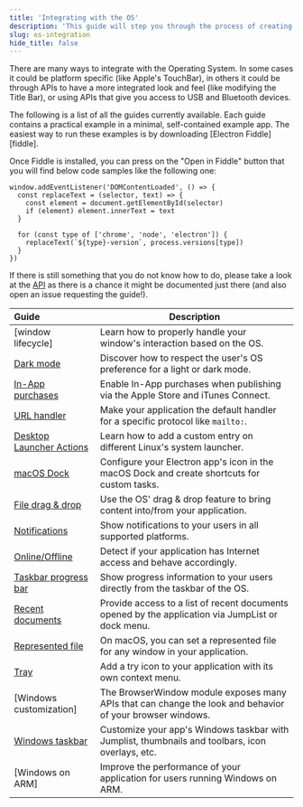 ```yaml
---
title: 'Integrating with the OS'
description: 'This guide will step you through the process of creating a barebones Hello World app in Electron, similar to electron/electron-quick-start.'
slug: os-integration
hide_title: false
---
```


There are many ways to integrate with the Operating System. In some cases it could be platform specific
(like Apple's TouchBar), in others it could be through APIs to have a more integrated look and feel
(like modifying the Title Bar), or using APIs that give you access to USB and Bluetooth devices.

The following is a list of all the guides currently available.
Each guide contains a practical example in a minimal, self-contained example app.
The easiest way to run these examples is by downloading [Electron Fiddle][fiddle].

Once Fiddle is installed, you can press on the "Open in Fiddle" button that you
will find below code samples like the following one:

```fiddle docs/latest/fiddles/quick-start
window.addEventListener('DOMContentLoaded', () => {
  const replaceText = (selector, text) => {
    const element = document.getElementById(selector)
    if (element) element.innerText = text
  }

  for (const type of ['chrome', 'node', 'electron']) {
    replaceText(`${type}-version`, process.versions[type])
  }
})
```

If there is still something that you do not know how to do, please take a look at the [API][app]
as there is a chance it might be documented just there (and also open an issue requesting the
guide!).

<!-- guide-table-start -->

| Guide                      | Description                                                                                               |
| :------------------------- | --------------------------------------------------------------------------------------------------------- |
| [window lifecycle]         | Learn how to properly handle your window's interaction based on the OS.                                   |
| [Dark mode]                | Discover how to respect the user's OS preference for a light or dark mode.                                |
| [In-App purchases]         | Enable In-App purchases when publishing via the Apple Store and iTunes Connect.                           |
| [URL handler]              | Make your application the default handler for a specific protocol like `mailto:`.                         |
| [Desktop Launcher Actions] | Learn how to add a custom entry on different Linux's system launcher.                                     |
| [macOS Dock]               | Configure your Electron app's icon in the macOS Dock and create shortcuts for custom tasks.               |
| [File drag & drop]         | Use the OS' drag & drop feature to bring content into/from your application.                              |
| [Notifications]            | Show notifications to your users in all supported platforms.                                              |
| [Online/Offline]           | Detect if your application has Internet access and behave accordingly.                                    |
| [Taskbar progress bar]     | Show progress information to your users directly from the taskbar of the OS.                              |
| [Recent documents]         | Provide access to a list of recent documents opened by the application via JumpList or dock menu.         |
| [Represented file]         | On macOS, you can set a represented file for any window in your application.                              |
| [Tray]                     | Add a try icon to your application with its own context menu.                                             |
| [Windows customization]    | The BrowserWindow module exposes many APIs that can change the look and behavior of your browser windows. |
| [Windows taskbar]          | Customize your app's Windows taskbar with Jumplist, thumbnails and toolbars, icon overlays, etc.          |
| [Windows on ARM]           | Improve the performance of your application for users running Windows on ARM.                             |

<!-- guide-table-end -->

<!-- Links -->

[advanced-installation]: installation.md
[app]: latest/api/app.md
[app-ready]: latest/api/app.md#event-ready
[app-when-ready]: latest/api/app.md#appwhenready
[browser-window]: latest/api/browser-window.md
[commonjs]: https://nodejs.org/docs/latest/api/modules.html#modules_modules_commonjs_modules
[package-json-main]: https://docs.npmjs.com/cli/v7/configuring-npm/package-json#main
[package-scripts]: https://docs.npmjs.com/cli/v7/using-npm/scripts
[process-model]: process-model.md

<!-- How tos -->

[dark mode]: ./dark-mode.md
[desktop launcher actions]: ./linux-desktop-actions.md
[device access]: ./devices.md
[macos dock]: ./macos-dock.md
[file drag & drop]: ./native-file-drag-drop.md
[in-app purchases]: ./in-app-purchases.md
[keyboard shortchuts]: ./keyboard-shortcuts.md
[notifications]: ./notifications.md
[online/offline]: ./online-offline-events.md
[represented file]: ./represented-file.md
[spellchecker]: ./spellchecker.md
[taskbar progress bar]: ./progress-bar.md
[recent documents]: ./recent-documents.md
[tray]: ./tray.md
[url handler]: ./launch-app-from-url-in-another-app.md
[window customization]: ./window-customization.md
[windows taskbar]: ./windows-taskbar.md

<!-- Tutorial links -->

[prerequisites]: tutorial-prerequisites.md
[scaffolding]: tutorial-scaffolding.md
[main-renderer]: ./tutorial-main-renderer.md
[application distribution]: application-distribution.md
[code signing]: code-signing.md
[updates]: updates.md
